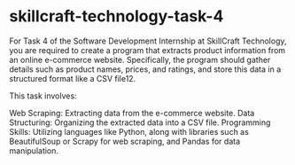 # skillcraft-technology-task-4
For Task 4 of the Software Development Internship at SkillCraft Technology, you are required to create a program that extracts product information from an online e-commerce website. Specifically, the program should gather details such as product names, prices, and ratings, and store this data in a structured format like a CSV file12.

This task involves:

Web Scraping: Extracting data from the e-commerce website.
Data Structuring: Organizing the extracted data into a CSV file.
Programming Skills: Utilizing languages like Python, along with libraries such as BeautifulSoup or Scrapy for web scraping, and Pandas for data manipulation.
